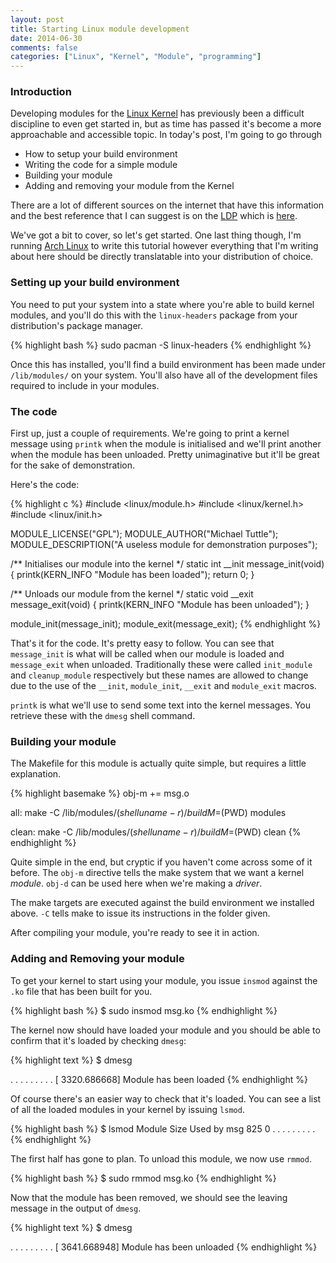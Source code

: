 ```yaml
---
layout: post
title: Starting Linux module development
date: 2014-06-30
comments: false
categories: ["Linux", "Kernel", "Module", "programming"]
---
```


### Introduction

Developing modules for the [Linux Kernel](http://kernel.org/) has previously been a difficult discipline to even get started in, but as time has passed it's become a more approachable and accessible topic. In today's post, I'm going to go through

* How to setup your build environment
* Writing the code for a simple module
* Building your module
* Adding and removing your module from the Kernel

There are a lot of different sources on the internet that have this information and the best reference that I can suggest is on the [LDP](www.tldp.org) which is [here](www.tldp.org/LDP/lkmpg/2.6/html/lkmpg.html#AEN121).

We've got a bit to cover, so let's get started. One last thing though, I'm running [Arch Linux](https://www.archlinux.org) to write this tutorial however everything that I'm writing about here should be directly translatable into your distribution of choice.

### Setting up your build environment

You need to put your system into a state where you're able to build kernel modules, and you'll do this with the `linux-headers` package from your distribution's package manager.

{% highlight bash %}
sudo pacman -S linux-headers
{% endhighlight %}

Once this has installed, you'll find a build environment has been made under `/lib/modules/` on your system. You'll also have all of the development files required to include in your modules.

### The code

First up, just a couple of requirements. We're going to print a kernel message using `printk` when the module is initialised and we'll print another when the module has been unloaded. Pretty unimaginative but it'll be great for the sake of demonstration.

Here's the code:

{% highlight c %}
#include <linux/module.h>
#include <linux/kernel.h>
#include <linux/init.h>

MODULE_LICENSE("GPL");
MODULE_AUTHOR("Michael Tuttle");
MODULE_DESCRIPTION("A useless module for demonstration purposes");

/** Initialises our module into the kernel */
static int __init message_init(void) {
   printk(KERN_INFO "Module has been loaded");
   return 0;
}

/** Unloads our module from the kernel */
static void __exit message_exit(void) {
   printk(KERN_INFO "Module has been unloaded");
}

module_init(message_init);
module_exit(message_exit);
{% endhighlight %}

That's it for the code. It's pretty easy to follow. You can see that `message_init` is what will be called when our module is loaded and `message_exit` when unloaded. Traditionally these were called `init_module` and `cleanup_module` respectively but these names are allowed to change due to the use of the `__init`, `module_init`, `__exit` and `module_exit` macros.

`printk` is what we'll use to send some text into the kernel messages. You retrieve these with the `dmesg` shell command.

### Building your module

The Makefile for this module is actually quite simple, but requires a little explanation.

{% highlight basemake %}
obj-m += msg.o

all:
   make -C /lib/modules/$(shell uname -r)/build M=$(PWD) modules

clean:
   make -C /lib/modules/$(shell uname -r)/build M=$(PWD) clean
{% endhighlight %}

Quite simple in the end, but cryptic if you haven't come across some of it before. The `obj-m` directive tells the make system that we want a kernel <em>module</em>. `obj-d` can be used here when we're making a <em>driver</em>.

The make targets are executed against the build environment we installed above. `-C` tells make to issue its instructions in the folder given.

After compiling your module, you're ready to see it in action.

### Adding and Removing your module

To get your kernel to start using your module, you issue `insmod` against the `.ko` file that has been built for you.

{% highlight bash %}
$ sudo insmod msg.ko
{% endhighlight %}

The kernel now should have loaded your module and you should be able to confirm that it's loaded by checking `dmesg`:

{% highlight text %}
$ dmesg

. . .
. . .
. . .
[ 3320.686668] Module has been loaded
{% endhighlight %}

Of course there's an easier way to check that it's loaded. You can see a list of all the loaded modules in your kernel by issuing `lsmod`.

{% highlight bash %}
$ lsmod
Module                  Size  Used by
msg                      825  0
. . .
. . .
. . .
{% endhighlight %}

The first half has gone to plan. To unload this module, we now use `rmmod`.

{% highlight bash %}
$ sudo rmmod msg.ko
{% endhighlight %}

Now that the module has been removed, we should see the leaving message in the output of `dmesg`.

{% highlight text %}
$ dmesg

. . .
. . .
. . .
[ 3641.668948] Module has been unloaded
{% endhighlight %}


